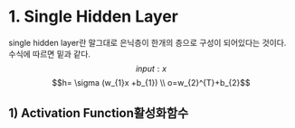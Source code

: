 # 1. Single Hidden Layer


single hidden layer란 말그대로 은닉층이 한개의 층으로 구성이 되어있다는 것이다.  수식에 따르면 밑과 같다.
$$input:    x$$
$$h= \sigma (w_{1}x +b_{1}) \\  o=w_{2}^{T}+b_{2}$$

## 1) Activation Function활성화함수
<!--stackedit_data:
eyJoaXN0b3J5IjpbLTU3NjA1MTMwOF19
-->